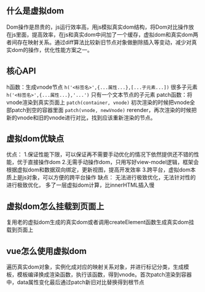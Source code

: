 ## 什么是虚拟dom
Dom操作是昂贵的，js运行效率高，用js模拟真实dom结构，将Dom对比操作放在js里面，提高效率，在js和真实dom中间加了一个缓存，虚拟dom和真实dom两者间存在映射关系。通过diff算法比较新旧节点对象做删除插入等变动，减少对真实dom的操作，优化性能方案之一。


## 核心API 
h函数：生成vnode节点
`h('<标签名>',{...属性...},[...子元素...])` 很多子元素
`h('<标签名>',{...属性...},'...')` 只有一个文本节点的子元素
patch函数：将vnode渲染到真实页面上
`patch(container, vnode)` 初次渲染的时候把vnode全部patch到空的容器里面
`patch(vnode, newVnode)` rerender，再次渲染的时候把新的vnode和旧的vnode进行对比，找到应该重新渲染的节点。


## 虚拟dom优缺点
优点：
1.保证性能下限，可以保证再不需要手动优化的情况下依然提供还不错的性能，优于直接操作dom
2.无需手动操作dom，只用写好view-model逻辑，框架会根据虚拟dom和数据双向绑定，更新视图，提高开发效率 
3.跨平台，虚拟dom本质上是js对象，可以方便的跨平台操作
缺点：
无法进行极致优化，无法针对性的进行极致优化，
多了一层虚拟dom计算，比innerHTML插入慢

## 虚拟dom怎么挂载到页面上
复用老的虚拟dom生成的真实dom或者调用createElement函数生成真实dom挂载到页面上

## vue怎么使用虚拟dom
遍历真实dom对象，实例化成对应的映射关系对象，并进行标记分类，生成模板，模板编译换成渲染函数，执行该函数，得到vnode。首次patch渲染到容器中，data属性变化最后通过patch新旧对比替换得到根节点

